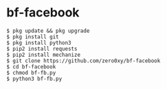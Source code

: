 # bf-facebook

    $ pkg update && pkg upgrade
    $ pkg install git
    $ pkg install python3
    $ pip2 install requests
    $ pip2 install mechanize
    $ git clone https://github.com/zero0xy/bf-facebook
    $ cd bf-facebook
    $ chmod bf-fb.py
    $ python3 bf-fb.py

